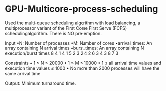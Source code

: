 # GPU-Multicore-process-scheduling
Used the multi-queue scheduling algorithm with load balancing, a multiprocessor variant of the First Come First Serve (FCFS) schedulingalgorithm. There is NO pre-emption.

Input
•N: Number of processes
•M: Number of cores
•arrival_times: An array containing N arrival times
•burst_times: An array containing N execution/burst times
            8 4
            1 4
            1 5
            2 3
            2 4
            2 6
            3 4
            3 8
            7 3

Constraints
• 1 ≤ N ≤ 20000
• 1 ≤ M ≤ 10000
• 1 ≤ all arrival time values and execution time values ≤ 1000
• No more than 2000 processes will have the same arrival time

Output: Minimum turnaround time.
